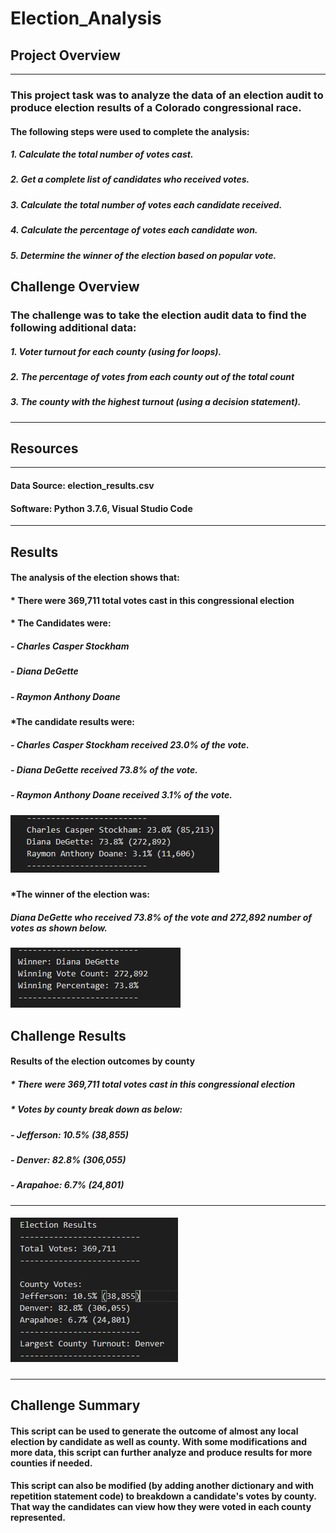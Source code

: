 # Election_Analysis
## Project Overview
---
### This project task was to analyze the data of an election audit to produce election results of a Colorado congressional race.
#### The following steps were used to complete the analysis:
##### 1. Calculate the total number of votes cast.
##### 2. Get a complete list of candidates who received votes.
##### 3. Calculate the total number of votes each candidate received.
##### 4. Calculate the percentage of votes each candidate won.
##### 5. Determine the winner of the election based on popular vote.
## Challenge Overview
### The challenge was to take the election audit data to find the following additional data:
##### 1. Voter turnout for each county (using for loops).
##### 2. The percentage of votes from each county out of the total count
##### 3. The county with the highest turnout (using a decision statement).
---
## Resources
---
#### Data Source: election_results.csv
#### Software: Python 3.7.6, Visual Studio Code  
---
## Results
#### The analysis of the election shows that:
#### * **There were 369,711 total votes cast in this congressional election**
#### * **The Candidates were:**
#####      - Charles Casper Stockham
#####      - Diana DeGette
#####      - Raymon Anthony Doane
#### *The candidate results were:
#####      - Charles Casper Stockham received 23.0% of the vote.
#####      - Diana DeGette received 73.8% of the vote.
#####      - Raymon Anthony Doane received 3.1% of the vote. 
##### ![](https://github.com/yfaulkne/Election_Analysis/blob/main/Resources/CandidateResults.PNG)
#### *The winner of the election was:
##### Diana DeGette who received 73.8% of the vote and 272,892 number of votes as shown below.
##### ![](https://github.com/yfaulkne/Election_Analysis/blob/main/Resources/ElectionWinner.PNG)
## Challenge Results
#### Results of the election outcomes by county
##### * There were 369,711 total votes cast in this congressional election
##### * Votes by county break down as below:
##### - Jefferson: 10.5% (38,855)
##### - Denver: 82.8% (306,055)
##### - Arapahoe: 6.7% (24,801)
---
##### ![](https://github.com/yfaulkne/Election_Analysis/blob/main/Resources/CountyResults.PNG)

---
## Challenge Summary
#### This script can be used to generate the outcome of almost any local election by candidate as well as county. With some modifications and more data, this script can further analyze and produce results for more counties if needed.
#### This script can also be modified (by adding another dictionary and with repetition statement code) to breakdown a candidate's votes by county. That way the candidates can view how they were voted in each county represented. 

